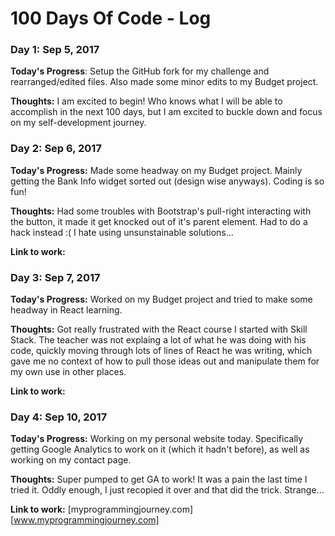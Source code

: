 # 100 Days Of Code - Log

### Day 1: Sep 5, 2017

**Today's Progress**: Setup the GitHub fork for my challenge and rearranged/edited files. Also made some minor edits to my Budget project.

**Thoughts:** I am excited to begin! Who knows what I will be able to accomplish in the next 100 days, but I am excited to buckle down and focus on my self-development journey.

### Day 2: Sep 6, 2017

**Today's Progress:** Made some headway on my Budget project. Mainly getting the Bank Info widget sorted out (design wise anyways). Coding is so fun!

**Thoughts:** Had some troubles with Bootstrap's pull-right interacting with the button, it made it get knocked out of it's parent element. Had to do a hack instead :( I hate using unsunstainable solutions...

**Link to work:**

### Day 3: Sep 7, 2017

**Today's Progress:** Worked on my Budget project and tried to make some headway in React learning.

**Thoughts:** Got really frustrated with the React course I started with Skill Stack. The teacher was not explaing a lot of what he was doing with his code, quickly moving through lots of lines of React he was writing, which gave me no context of how to pull those ideas out and manipulate them for my own use in other places.

**Link to work:**

### Day 4: Sep 10, 2017

**Today's Progress:** Working on my personal website today. Specifically getting Google Analytics to work on it (which it hadn't before), as well as working on my contact page.

**Thoughts:** Super pumped to get GA to work! It was a pain the last time I tried it. Oddly enough, I just recopied it over and that did the trick. Strange...

**Link to work:** [myprogrammingjourney.com][www.myprogrammingjourney.com]

